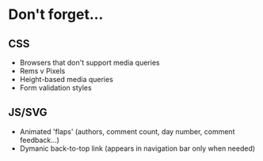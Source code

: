 # Don't forget...

## CSS
* Browsers that don't support media queries
* Rems v Pixels
* Height-based media queries
* Form validation styles

## JS/SVG
* Animated 'flaps' (authors, comment count, day number, comment feedback...)
* Dymanic back-to-top link (appears in navigation bar only when needed)